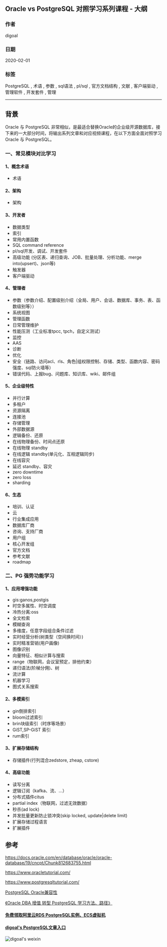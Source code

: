 ## Oracle vs PostgreSQL 对照学习系列课程 - 大纲  
      
### 作者                                                                      
digoal                                                                                                               
                        
### 日期                                                                                                               
2020-02-01                                                                                                           
                                                                                                               
### 标签                                                                                                               
PostgreSQL , 术语 , 参数 , sql语法 , pl/sql , 官方文档结构 , 文献 , 客户端驱动 , 管理软件 , 开发套件 , 管理     
                   
----             
                        
## 背景    
Oracle 与 PostgreSQL 非常相似，是最适合替换Oracle的企业级开源数据库，接下来的一大部分时间，将输出系列文章和对应视频课程，在以下方面全面对照学习Oracle 与 PostgreSQL。    
  
### 一、常见模块对比学习  
#### 1、概念术语  
- 术语     
  
#### 2、架构  
- 架构   
  
#### 3、开发者  
- 数据类型     
- 索引   
- 常用内置函数    
- SQL command reference  
- pl/sql开发、调试、开发套件  
- 高级功能 (分区表、递归查询、JOB、批量处理、分析功能、merge into(upsert)、json等)   
- 触发器   
- 客户端驱动    
  
#### 4、管理者  
- 参数（参数介绍、配置级别介绍（全局、用户、会话、数据库、事务、表、函数级别等））    
- 系统视图    
- 管理函数      
- 日常管理维护   
- 性能压测（工业标准tpcc, tpch，自定义测试）    
- 监控   
- AAS   
- 诊断   
- 优化   
- 安全（链路、访问acl、rls、角色|组权限控制、存储、类型、函数内容、密码强度、sql防火墙等）    
- 错误代码、上报bug、问题库、知识库、wiki、邮件组   
  
#### 5、企业级特性  
- 并行计算   
- 多租户   
- 资源隔离    
- 连接池    
- 存储管理     
- 外部数据源    
- 逻辑备份、还原    
- 在线物理备份、时间点还原    
- 在线物理 standby    
- 在线逻辑 standby(单元化、互相逻辑同步)    
- 在线容灾    
- 延迟 standby、容灾    
- zero downtime    
- zero loss    
- sharding   
  
#### 6、生态  
- 培训、认证  
- 云  
- 行业集成应用  
- 数据库厂商  
- 咨询、支持厂商  
- 用户组   
- 核心开发组   
- 官方文档   
- 参考文献   
- roadmap   
  
### 二、PG 强势功能学习  
#### 1、应用增强功能  
- gis:ganos,postgis    
- 时空多属性、时空调度    
- 冷热分离:oss    
- 全文检索    
- 模糊查询    
- 多维度，任意字段组合条件过滤   
- 实时经营分析(树类型（空间换时间）)   
- 实时精准营销(用户画像)    
- 图像识别    
- 向量特征、相似计算与搜索    
- range（物联网，会议室预定，排他约束）    
- 递归语法(阶梯分佣)、树    
- 流计算    
- 机器学习
- 图式关系搜索    
  
#### 2、多模索引  
- gin倒排索引   
- bloom过滤索引    
- brin块级索引（时序等场景）   
- GiST,SP-GiST 索引   
- rum索引  
  
#### 3、扩展存储结构  
- 存储插件(行列混合zedstore, zheap, cstore)   
  
#### 4、高级功能  
- 读写分离    
- 逻辑订阅（kafka、流、...）    
- 分布式插件citus  
- partial index（物联网，过滤无效数据）    
- 秒杀(ad lock)    
- 并发批量更新防止锁冲突(skip locked, update|delete limit)    
- 扩展存储过程语言
- 扩展插件    
    
## 参考  
https://docs.oracle.com/en/database/oracle/oracle-database/19/cncpt/Chunk812683755.html  
  
https://www.oracletutorial.com/  
  
https://www.postgresqltutorial.com/  
  
[PostgreSQL Oracle兼容性](../class/21.md)  
  
[《Oracle DBA 增值 转型 PostgreSQL 学习方法、路径》](../201804/20180425_01.md)     
  
  
#### [免费领取阿里云RDS PostgreSQL实例、ECS虚拟机](https://www.aliyun.com/database/postgresqlactivity "57258f76c37864c6e6d23383d05714ea")
  
  
#### [digoal's PostgreSQL文章入口](https://github.com/digoal/blog/blob/master/README.md "22709685feb7cab07d30f30387f0a9ae")
  
  
![digoal's weixin](../pic/digoal_weixin.jpg "f7ad92eeba24523fd47a6e1a0e691b59")
  
